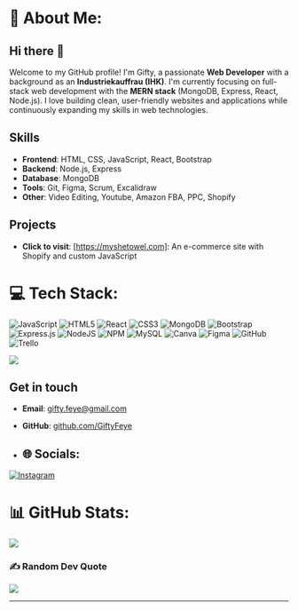 # 💫 About Me:
## Hi there 👋
Welcome to my GitHub profile! I'm Gifty, a passionate **Web Developer** with a background as an **Industriekauffrau (IHK)**. 
I'm currently focusing on full-stack web development with the **MERN stack** (MongoDB, Express, React, Node.js). 
I love building clean, user-friendly websites and applications while continuously expanding my skills in web technologies.

## Skills
- **Frontend**: HTML, CSS, JavaScript, React, Bootstrap
- **Backend**: Node.js, Express
- **Database**: MongoDB
- **Tools**: Git, Figma, Scrum, Excalidraw
- **Other**: Video Editing, Youtube, Amazon FBA, PPC, Shopify

## Projects
- **Click to visit**: [https://myshetowel.com]: An e-commerce site with Shopify and custom JavaScript


# 💻 Tech Stack:
![JavaScript](https://img.shields.io/badge/javascript-%23323330.svg?style=for-the-badge&logo=javascript&logoColor=%23F7DF1E) ![HTML5](https://img.shields.io/badge/html5-%23E34F26.svg?style=for-the-badge&logo=html5&logoColor=white) ![React](https://img.shields.io/badge/react-%2320232a.svg?style=for-the-badge&logo=react&logoColor=%2361DAFB) ![CSS3](https://img.shields.io/badge/css3-%231572B6.svg?style=for-the-badge&logo=css3&logoColor=white) ![MongoDB](https://img.shields.io/badge/MongoDB-%234ea94b.svg?style=for-the-badge&logo=mongodb&logoColor=white) ![Bootstrap](https://img.shields.io/badge/bootstrap-%238511FA.svg?style=for-the-badge&logo=bootstrap&logoColor=white) ![Express.js](https://img.shields.io/badge/express.js-%23404d59.svg?style=for-the-badge&logo=express&logoColor=%2361DAFB) ![NodeJS](https://img.shields.io/badge/node.js-6DA55F?style=for-the-badge&logo=node.js&logoColor=white) ![NPM](https://img.shields.io/badge/NPM-%23CB3837.svg?style=for-the-badge&logo=npm&logoColor=white) ![MySQL](https://img.shields.io/badge/mysql-4479A1.svg?style=for-the-badge&logo=mysql&logoColor=white) ![Canva](https://img.shields.io/badge/Canva-%2300C4CC.svg?style=for-the-badge&logo=Canva&logoColor=white) ![Figma](https://img.shields.io/badge/figma-%23F24E1E.svg?style=for-the-badge&logo=figma&logoColor=white) ![GitHub](https://img.shields.io/badge/github-%23121011.svg?style=for-the-badge&logo=github&logoColor=white) ![Trello](https://img.shields.io/badge/Trello-%23026AA7.svg?style=for-the-badge&logo=Trello&logoColor=white)

[![](https://visitcount.itsvg.in/api?id=GiftyFeye&label=Profile%20Views&color=1&icon=0&pretty=false)](https://visitcount.itsvg.in)
## Get in touch
- **Email**: gifty.feye@gmail.com
- **GitHub**: [github.com/GiftyFeye](https://github.com/GiftyFeye)

- ## 🌐 Socials:
[![Instagram](https://img.shields.io/badge/Instagram-%23E4405F.svg?logo=Instagram&logoColor=white)](https://instagram.com/fenetiwoman.de) 
# 📊 GitHub Stats:
![](https://github-readme-streak-stats.herokuapp.com/?user=GiftyFeye&theme=dark&hide_border=false)<br/>

### ✍️ Random Dev Quote
![](https://quotes-github-readme.vercel.app/api?type=horizontal&theme=radical)

---

<!-- Proudly created with GPRM ( https://gprm.itsvg.in ) -->
